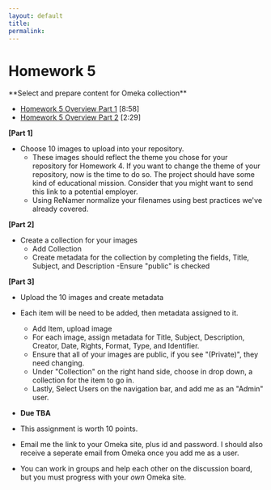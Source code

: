 ```yaml
---
layout: default
title: 
permalink:
---
```


<h1> Homework 5</h1> **Select and prepare content for Omeka collection**

- [Homework 5 Overview Part 1](https://youtu.be/5k2kmNSv7q8) [8:58]
- [Homework 5 Overview Part 2](https://youtu.be/HeC8kxfFvK8) [2:29]


**[Part 1]**
- Choose 10 images to upload into your repository.
	- These images should reflect the theme you chose for your repository for Homework 4. If you want to change the theme of your repository, now is the time to do so. The project should have some kind of educational mission.  Consider that you might want to send this link to a potential employer.
	- Using ReNamer normalize your filenames using best practices we've already covered.

**[Part 2]**
- Create a collection for your images
  - Add Collection
  - Create metadata for the collection by completing the fields, Title, Subject, and Description
  -Ensure "public" is checked 

**[Part 3]**

- Upload the 10 images and create metadata 
- Each item will be need to be added, then metadata assigned to it.
  - Add Item, upload image
  - For each image, assign metadata for Title, Subject, Description, Creator, Date, Rights, Format, Type, and Identifier. 
  - Ensure that all of your images are public, if you see &quot;(Private)&quot;, they need changing.
  - Under "Collection" on the right hand side, choose in drop down, a collection for the item to go in.
  - Lastly, Select Users on the navigation bar, and add me as an &quot;Admin&quot; user. 


- **Due TBA** 
- This assignment is worth 10 points. 
- Email me the link to your Omeka site, plus id and password. I should also receive a seperate email from Omeka once you add me as a user. 
- You can work in groups and help each other on the discussion board, but you must progress with your *own* Omeka site.


